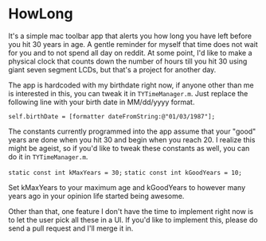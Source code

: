 HowLong
=======

It's a simple mac toolbar app that alerts you how long you have left before you hit 30 years in age. A gentle reminder for myself that time does not wait for you and to not spend all day on reddit. At some point, I'd like to make a physical clock that counts down the number of hours till you hit 30 using giant seven segment LCDs, but that's a project for another day.

The app is hardcoded with my birthdate right now, if anyone other than me is interested in this, you can tweak it in `TYTimeManager.m`. Just replace the following line with your birth date in MM/dd/yyyy format.

`self.birthDate = [formatter dateFromString:@"01/03/1987"];`

The constants currently programmed into the app assume that your "good" years are done when you hit 30 and begin when you reach 20. I realize this might be ageist, so if you'd like to tweak these constants as well, you can do it in `TYTimeManager.m`. 

`static const int kMaxYears = 30;`
`static const int kGoodYears = 10;`

Set kMaxYears to your maximum age and kGoodYears to however many years ago in your opinion life started being awesome.

Other than that, one feature I don't have the time to implement right now is to let the user pick all these in a UI. If you'd like to implement this, please do send a pull request and I'll merge it in.